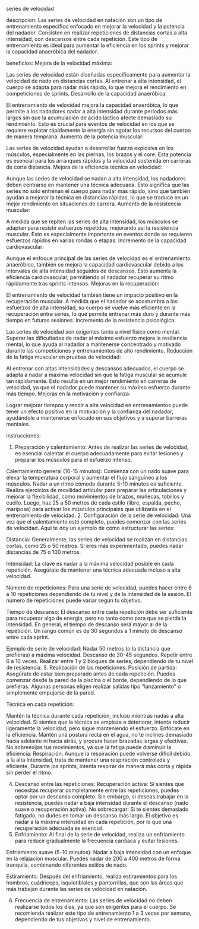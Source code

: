 series de velocidad

descripcion:
Las series de velocidad en natación son un tipo de entrenamiento específico enfocado en mejorar la velocidad y la potencia del nadador. Consisten en realizar repeticiones de distancias cortas a alta intensidad, con descansos entre cada repetición. Este tipo de entrenamiento es ideal para aumentar la eficiencia en los sprints y mejorar la capacidad anaeróbica del nadador.

beneficios:
Mejora de la velocidad máxima:

Las series de velocidad están diseñadas específicamente para aumentar la velocidad de nado en distancias cortas. Al entrenar a alta intensidad, el cuerpo se adapta para nadar más rápido, lo que mejora el rendimiento en competiciones de sprints.
Desarrollo de la capacidad anaeróbica:

El entrenamiento de velocidad mejora la capacidad anaeróbica, lo que permite a los nadadores nadar a alta intensidad durante períodos más largos sin que la acumulación de ácido láctico afecte demasiado su rendimiento. Esto es crucial para eventos de velocidad en los que se requiere explotar rápidamente la energía sin agotar los recursos del cuerpo de manera temprana.
Aumento de la potencia muscular:

Las series de velocidad ayudan a desarrollar fuerza explosiva en los músculos, especialmente en las piernas, los brazos y el core. Esta potencia es esencial para los arranques rápidos y la velocidad sostenida en carreras de corta distancia.
Mejora de la eficiencia técnica en velocidad:

Aunque las series de velocidad se nadan a alta intensidad, los nadadores deben centrarse en mantener una técnica adecuada. Esto significa que las series no solo entrenan el cuerpo para nadar más rápido, sino que también ayudan a mejorar la técnica en distancias rápidas, lo que se traduce en un mejor rendimiento en situaciones de carrera.
Aumento de la resistencia muscular:

A medida que se repiten las series de alta intensidad, los músculos se adaptan para resistir esfuerzos repetidos, mejorando así la resistencia muscular. Esto es especialmente importante en eventos donde se requieren esfuerzos rápidos en varias rondas o etapas.
Incremento de la capacidad cardiovascular:

Aunque el enfoque principal de las series de velocidad es el entrenamiento anaeróbico, también se mejora la capacidad cardiovascular debido a los intervalos de alta intensidad seguidos de descansos. Esto aumenta la eficiencia cardiovascular, permitiendo al nadador recuperar su ritmo rápidamente tras sprints intensos.
Mejoras en la recuperación:

El entrenamiento de velocidad también tiene un impacto positivo en la recuperación muscular. A medida que el nadador se acostumbra a los esfuerzos de alta intensidad, su cuerpo se vuelve más eficiente en la recuperación entre series, lo que permite entrenar más duro y durante más tiempo en futuras sesiones.
Incremento de la resistencia psicológica:

Las series de velocidad son exigentes tanto a nivel físico como mental. Superar las dificultades de nadar al máximo esfuerzo mejora la resiliencia mental, lo que ayuda al nadador a mantenerse concentrado y motivado durante las competiciones y entrenamientos de alto rendimiento.
Reducción de la fatiga muscular en pruebas de velocidad:

Al entrenar con altas intensidades y descansos adecuados, el cuerpo se adapta a nadar a máxima velocidad sin que la fatiga muscular se acumule tan rápidamente. Esto resulta en un mejor rendimiento en carreras de velocidad, ya que el nadador puede mantener su máximo esfuerzo durante más tiempo.
Mejoras en la motivación y confianza:

Lograr mejorar tiempos y rendir a alta velocidad en entrenamientos puede tener un efecto positivo en la motivación y la confianza del nadador, ayudándole a mantenerse enfocado en sus objetivos y a superar barreras mentales.

instrucciones:
1. Preparación y calentamiento:
Antes de realizar las series de velocidad, es esencial calentar el cuerpo adecuadamente para evitar lesiones y preparar los músculos para el esfuerzo intenso.

Calentamiento general (10-15 minutos):
Comienza con un nado suave para elevar la temperatura corporal y aumentar el flujo sanguíneo a los músculos. Nadar a un ritmo cómodo durante 5-10 minutos es suficiente.
Realiza ejercicios de movilidad articular para preparar las articulaciones y mejorar la flexibilidad, como movimientos de brazos, muñecas, tobillos y cuello.
Luego, haz 25 a 50 metros de cada estilo (libre, espalda, pecho, mariposa) para activar los músculos principales que utilizarás en el entrenamiento de velocidad.
2. Configuración de la serie de velocidad:
Una vez que el calentamiento esté completo, puedes comenzar con las series de velocidad. Aquí te doy un ejemplo de cómo estructurar las series:

Distancia: Generalmente, las series de velocidad se realizan en distancias cortas, como 25 o 50 metros. Si eres más experimentado, puedes nadar distancias de 75 o 100 metros.

Intensidad: La clave es nadar a la máxima velocidad posible en cada repetición. Asegúrate de mantener una técnica adecuada incluso a alta velocidad.

Número de repeticiones: Para una serie de velocidad, puedes hacer entre 6 a 10 repeticiones dependiendo de tu nivel y de la intensidad de la sesión. El número de repeticiones puede variar según tu objetivo.

Tiempo de descanso: El descanso entre cada repetición debe ser suficiente para recuperar algo de energía, pero no tanto como para que se pierda la intensidad. En general, el tiempo de descanso será mayor al de la repetición. Un rango común es de 30 segundos a 1 minuto de descanso entre cada sprint.

Ejemplo de serie de velocidad:
Nadar 50 metros (o la distancia que prefieras) a máxima velocidad.
Descanso de 30-45 segundos.
Repetir entre 6 a 10 veces.
Realizar entre 1 y 2 bloques de series, dependiendo de tu nivel de resistencia.
3. Realización de las repeticiones:
Posición de partida: Asegúrate de estar bien preparado antes de cada repetición. Puedes comenzar desde la pared de la piscina o el borde, dependiendo de lo que prefieras. Algunas personas eligen realizar salidas tipo "lanzamiento" o simplemente empujarse de la pared.

Técnica en cada repetición:

Mantén la técnica durante cada repetición, incluso mientras nadas a alta velocidad. Si sientes que la técnica se empieza a deteriorar, intenta reducir ligeramente la velocidad, pero sigue manteniendo el esfuerzo.
Enfócate en la eficiencia. Mantén una postura recta en el agua, no te inclines demasiado hacia adelante ni hacia atrás, y procura hacer brazadas largas y efectivas. No sobreexijas tus movimientos, ya que la fatiga puede disminuir la eficiencia.
Respiración: Aunque la respiración puede volverse difícil debido a la alta intensidad, trata de mantener una respiración controlada y eficiente. Durante los sprints, intenta respirar de manera más corta y rápida sin perder el ritmo.

4. Descanso entre las repeticiones:
Recuperación activa: Si sientes que necesitas recuperar completamente entre las repeticiones, puedes optar por un descanso completo. Sin embargo, si deseas trabajar en la resistencia, puedes nadar a baja intensidad durante el descanso (nado suave o recuperación activa).
No sobrecargar: Si te sientes demasiado fatigado, no dudes en tomar un descanso más largo. El objetivo es nadar a la máxima intensidad en cada repetición, por lo que una recuperación adecuada es esencial.
5. Enfriamiento:
Al final de la serie de velocidad, realiza un enfriamiento para reducir gradualmente la frecuencia cardíaca y evitar lesiones.

Enfriamiento suave (5-10 minutos): Nadar a baja intensidad con un enfoque en la relajación muscular. Puedes nadar de 200 a 400 metros de forma tranquila, combinando diferentes estilos de nado.

Estiramiento: Después del enfriamiento, realiza estiramientos para los hombros, cuádriceps, isquiotibiales y pantorrillas, que son las áreas que más trabajan durante las series de velocidad en natación.

6. Frecuencia de entrenamiento:
Las series de velocidad no deben realizarse todos los días, ya que son exigentes para el cuerpo. Se recomienda realizar este tipo de entrenamiento 1 a 3 veces por semana, dependiendo de tus objetivos y nivel de entrenamiento. 
